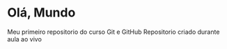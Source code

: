 # Olá, Mundo
 Meu primeiro repositorio do curso Git e GitHub
 Repositorio criado durante aula ao vivo
